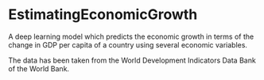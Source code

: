 # EstimatingEconomicGrowth

A deep learning model which predicts the economic growth in terms of the change in GDP per capita of a country using several economic variables. 

The data has been taken from the World Development Indicators Data Bank of the World Bank. 
